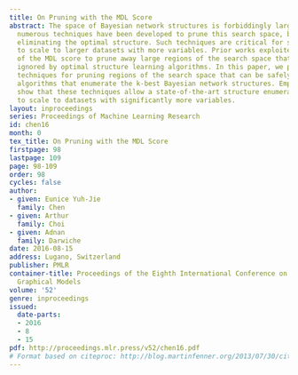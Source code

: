 ```yaml
---
title: On Pruning with the MDL Score
abstract: The space of Bayesian network structures is forbiddingly large and hence
  numerous techniques have been developed to prune this search space, but without
  eliminating the optimal structure. Such techniques are critical for structure learning
  to scale to larger datasets with more variables. Prior works exploited properties
  of the MDL score to prune away large regions of the search space that can be safely
  ignored by optimal structure learning algorithms. In this paper, we propose new
  techniques for pruning regions of the search space that can be safely ignored by
  algorithms that enumerate the k-best Bayesian network structures. Empirically, we
  show that these techniques allow a state-of-the-art structure enumeration algorithm
  to scale to datasets with significantly more variables.
layout: inproceedings
series: Proceedings of Machine Learning Research
id: chen16
month: 0
tex_title: On Pruning with the MDL Score
firstpage: 98
lastpage: 109
page: 98-109
order: 98
cycles: false
author:
- given: Eunice Yuh-Jie
  family: Chen
- given: Arthur
  family: Choi
- given: Adnan
  family: Darwiche
date: 2016-08-15
address: Lugano, Switzerland
publisher: PMLR
container-title: Proceedings of the Eighth International Conference on Probabilistic
  Graphical Models
volume: '52'
genre: inproceedings
issued:
  date-parts:
  - 2016
  - 8
  - 15
pdf: http://proceedings.mlr.press/v52/chen16.pdf
# Format based on citeproc: http://blog.martinfenner.org/2013/07/30/citeproc-yaml-for-bibliographies/
---
```

